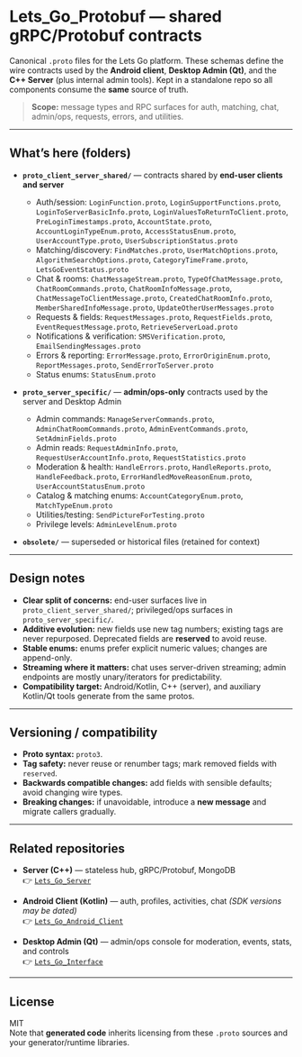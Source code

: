 # Lets_Go_Protobuf — shared gRPC/Protobuf contracts

Canonical `.proto` files for the Lets Go platform. These schemas define the wire contracts used by the **Android client**, **Desktop Admin (Qt)**, and the **C++ Server** (plus internal admin tools). Kept in a standalone repo so all components consume the **same** source of truth.

> **Scope:** message types and RPC surfaces for auth, matching, chat, admin/ops, requests, errors, and utilities.

---

## What’s here (folders)

- **`proto_client_server_shared/`** — contracts shared by **end-user clients and server**  
  - Auth/session: `LoginFunction.proto`, `LoginSupportFunctions.proto`, `LoginToServerBasicInfo.proto`, `LoginValuesToReturnToClient.proto`, `PreLoginTimestamps.proto`, `AccountState.proto`, `AccountLoginTypeEnum.proto`, `AccessStatusEnum.proto`, `UserAccountType.proto`, `UserSubscriptionStatus.proto`  
  - Matching/discovery: `FindMatches.proto`, `UserMatchOptions.proto`, `AlgorithmSearchOptions.proto`, `CategoryTimeFrame.proto`, `LetsGoEventStatus.proto`  
  - Chat & rooms: `ChatMessageStream.proto`, `TypeOfChatMessage.proto`, `ChatRoomCommands.proto`, `ChatRoomInfoMessage.proto`, `ChatMessageToClientMessage.proto`, `CreatedChatRoomInfo.proto`, `MemberSharedInfoMessage.proto`, `UpdateOtherUserMessages.proto`  
  - Requests & fields: `RequestMessages.proto`, `RequestFields.proto`, `EventRequestMessage.proto`, `RetrieveServerLoad.proto`  
  - Notifications & verification: `SMSVerification.proto`, `EmailSendingMessages.proto`  
  - Errors & reporting: `ErrorMessage.proto`, `ErrorOriginEnum.proto`, `ReportMessages.proto`, `SendErrorToServer.proto`  
  - Status enums: `StatusEnum.proto`

- **`proto_server_specific/`** — **admin/ops-only** contracts used by the server and Desktop Admin  
  - Admin commands: `ManageServerCommands.proto`, `AdminChatRoomCommands.proto`, `AdminEventCommands.proto`, `SetAdminFields.proto`  
  - Admin reads: `RequestAdminInfo.proto`, `RequestUserAccountInfo.proto`, `RequestStatistics.proto`  
  - Moderation & health: `HandleErrors.proto`, `HandleReports.proto`, `HandleFeedback.proto`, `ErrorHandledMoveReasonEnum.proto`, `UserAccountStatusEnum.proto`  
  - Catalog & matching enums: `AccountCategoryEnum.proto`, `MatchTypeEnum.proto`  
  - Utilities/testing: `SendPictureForTesting.proto`  
  - Privilege levels: `AdminLevelEnum.proto`

- **`obsolete/`** — superseded or historical files (retained for context)

---

## Design notes

- **Clear split of concerns:** end-user surfaces live in `proto_client_server_shared/`; privileged/ops surfaces in `proto_server_specific/`.  
- **Additive evolution:** new fields use new tag numbers; existing tags are never repurposed. Deprecated fields are **reserved** to avoid reuse.  
- **Stable enums:** enums prefer explicit numeric values; changes are append-only.  
- **Streaming where it matters:** chat uses server-driven streaming; admin endpoints are mostly unary/iterators for predictability.  
- **Compatibility target:** Android/Kotlin, C++ (server), and auxiliary Kotlin/Qt tools generate from the same protos.

---

## Versioning / compatibility

- **Proto syntax:** `proto3`.  
- **Tag safety:** never reuse or renumber tags; mark removed fields with `reserved`.  
- **Backwards compatible changes:** add fields with sensible defaults; avoid changing wire types.  
- **Breaking changes:** if unavoidable, introduce a **new message** and migrate callers gradually.

---

## Related repositories

- **Server (C++)** — stateless hub, gRPC/Protobuf, MongoDB  
  👉 [`Lets_Go_Server`](https://github.com/lets-go-app-pub/Lets_Go_Server)

- **Android Client (Kotlin)** — auth, profiles, activities, chat *(SDK versions may be dated)*  
  👉 [`Lets_Go_Android_Client`](https://github.com/lets-go-app-pub/Lets_Go_Android_Client)

- **Desktop Admin (Qt)** — admin/ops console for moderation, events, stats, and controls  
  👉 [`Lets_Go_Interface`](https://github.com/lets-go-app-pub/Lets_Go_Interface)

---

## License

MIT  
Note that **generated code** inherits licensing from these `.proto` sources and your generator/runtime libraries.

